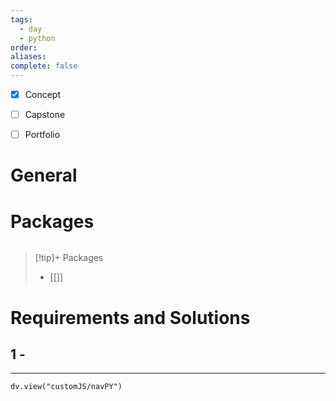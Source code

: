 ```yaml
---
tags:
  - day
  - python
order: 
aliases: 
complete: false
---
```

- [x] Concept
- [ ] Capstone
- [ ] Portfolio


# General

# Packages
```python

```


> [!tip]+ Packages
> - [[]]


# Requirements and Solutions
## 1 -  

<hr />

```dataviewjs
dv.view("customJS/navPY")
```

